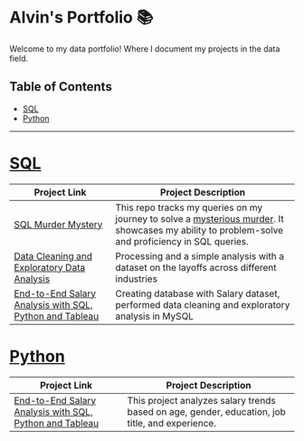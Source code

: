 # Alvin's Portfolio 📚

Welcome to my data portfolio! Where I document my projects in the data field.

## Table of Contents
 - [SQL](#sql)
 - [Python](#python)

***

# [SQL](https://github.com/AlvinOng98/SQL)

| Project Link | Project Description
|---|---|
| [SQL Murder Mystery](https://github.com/AlvinOng98/SQL/blob/main/SQL%20Murder%20Mystery.md) | This repo tracks my queries on my journey to solve a [mysterious murder](https://mystery.knightlab.com/). It showcases my ability to problem-solve and proficiency in SQL queries. |
| [Data Cleaning and Exploratory Data Analysis](https://github.com/AlvinOng98/SQL/tree/main/Data%20cleaning%20and%20exploratory%20analysis%20on%20layoffs%20dataset) | Processing and a simple analysis with a dataset on the layoffs across different industries | 
| [End-to-End Salary Analysis with SQL, Python and Tableau](https://github.com/AlvinOng98/salary-analysis-project/tree/main) | Creating database with Salary dataset, performed data cleaning and exploratory analysis in MySQL  | 

# [Python](https://github.com/AlvinOng98/Python)

| Project Link | Project Description
|---|---|
| [End-to-End Salary Analysis with SQL, Python and Tableau](https://github.com/AlvinOng98/salary-analysis-project/tree/main) | This project analyzes salary trends based on age, gender, education, job title, and experience. |
